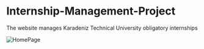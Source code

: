 # Internship-Management-Project
The website manages Karadeniz Technical University obligatory internships

![HomePage](https://raw.githubusercontent.com/muhammet-mucahit/Internship-Management-Project/master/screenshots/homepage.png)
